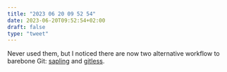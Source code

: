 ```yaml
---
title: "2023 06 20 09 52 54"
date: 2023-06-20T09:52:54+02:00
draft: false
type: "tweet"
---
```


Never used them, but I noticed there are now two alternative workflow to barebone Git: [sapling](https://sapling-scm.com/) and [gitless](https://gitless.com/).

